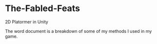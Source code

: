 # The-Fabled-Feats
2D Platormer in Unity

The word document is a breakdown of some of my methods I used in my game. 
